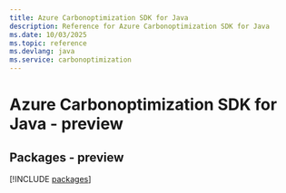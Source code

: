 ```yaml
---
title: Azure Carbonoptimization SDK for Java
description: Reference for Azure Carbonoptimization SDK for Java
ms.date: 10/03/2025
ms.topic: reference
ms.devlang: java
ms.service: carbonoptimization
---
```

# Azure Carbonoptimization SDK for Java - preview
## Packages - preview
[!INCLUDE [packages](carbonoptimization-index.md)]